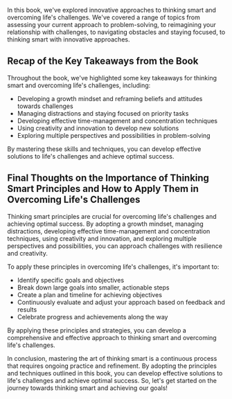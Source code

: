 
In this book, we've explored innovative approaches to thinking smart and overcoming life's challenges. We've covered a range of topics from assessing your current approach to problem-solving, to reimagining your relationship with challenges, to navigating obstacles and staying focused, to thinking smart with innovative approaches.

Recap of the Key Takeaways from the Book
----------------------------------------

Throughout the book, we've highlighted some key takeaways for thinking smart and overcoming life's challenges, including:

* Developing a growth mindset and reframing beliefs and attitudes towards challenges
* Managing distractions and staying focused on priority tasks
* Developing effective time-management and concentration techniques
* Using creativity and innovation to develop new solutions
* Exploring multiple perspectives and possibilities in problem-solving

By mastering these skills and techniques, you can develop effective solutions to life's challenges and achieve optimal success.

Final Thoughts on the Importance of Thinking Smart Principles and How to Apply Them in Overcoming Life's Challenges
-------------------------------------------------------------------------------------------------------------------

Thinking smart principles are crucial for overcoming life's challenges and achieving optimal success. By adopting a growth mindset, managing distractions, developing effective time-management and concentration techniques, using creativity and innovation, and exploring multiple perspectives and possibilities, you can approach challenges with resilience and creativity.

To apply these principles in overcoming life's challenges, it's important to:

* Identify specific goals and objectives
* Break down large goals into smaller, actionable steps
* Create a plan and timeline for achieving objectives
* Continuously evaluate and adjust your approach based on feedback and results
* Celebrate progress and achievements along the way

By applying these principles and strategies, you can develop a comprehensive and effective approach to thinking smart and overcoming life's challenges.

In conclusion, mastering the art of thinking smart is a continuous process that requires ongoing practice and refinement. By adopting the principles and techniques outlined in this book, you can develop effective solutions to life's challenges and achieve optimal success. So, let's get started on the journey towards thinking smart and achieving our goals!